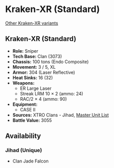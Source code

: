 # Kraken-XR (Standard)

[Other Kraken-XR variants](../kraken-xr.md)

## Kraken-XR (Standard)
- **Role:** Sniper
- **Tech Base:** Clan (3073)
- **Chassis:** 100 tons (Endo Composite)
- **Movement:** 3 / 5, XL
- **Armor:** 304 (Laser Reflective)
- **Heat Sinks:** 16 (32)
- **Weapons:**
  - ER Large Laser
  - Streak LRM 10 × 2 (ammo: 24)
  - RAC/2 × 4 (ammo: 90)
- **Equipment:**
  - CASE II
- **Sources:** XTRO Clans - Jihad, [Master Unit List](http://masterunitlist.info/Unit/Details/4463/kraken-bane-xr)
- **Battle Value:** 3055

## Availability

### Jihad (Unique)
- Clan Jade Falcon


